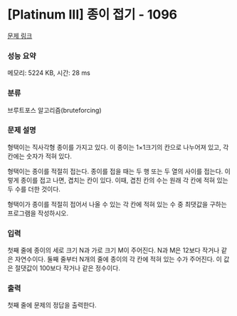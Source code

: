 # [Platinum III] 종이 접기 - 1096 

[문제 링크](https://www.acmicpc.net/problem/1096) 

### 성능 요약

메모리: 5224 KB, 시간: 28 ms

### 분류

브루트포스 알고리즘(bruteforcing)

### 문제 설명

<p>형택이는 직사각형 종이를 가지고 있다. 이 종이는 1×1크기의 칸으로 나누어져 있고, 각 칸에는 숫자가 적혀 있다.</p>

<p>형택이는 종이를 적절히 접는다. 종이를 접을 때는 두 행 또는 두 열의 사이를 접는다. 이렇게 종이를 접고 나면, 겹치는 칸이 있다. 이때, 겹친 칸의 수는 원래 각 칸에 적혀 있는 두 수를 더한 것이다.</p>

<p>형택이가 종이를 적절히 접어서 나올 수 있는 각 칸에 적혀 있는 수 중 최댓값을 구하는 프로그램을 작성하시오.</p>

### 입력 

 <p>첫째 줄에 종이의 세로 크기 N과 가로 크기 M이 주어진다. N과 M은 12보다 작거나 같은 자연수이다. 둘째 줄부터 N개의 줄에 종이의 각 칸에 적혀 있는 수가 주어진다. 이 값은 절댓값이 100보다 작거나 같은 정수이다.</p>

### 출력 

 <p>첫째 줄에 문제의 정답을 출력한다.</p>


